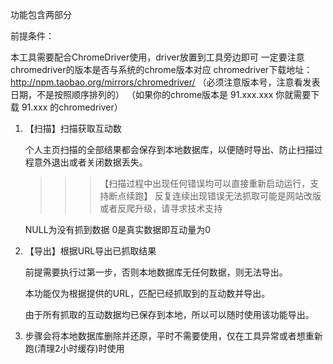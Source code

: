 功能包含两部分

前提条件：

本工具需要配合ChromeDriver使用，driver放置到工具旁边即可
一定要注意chromedriver的版本是否与系统的chrome版本对应
chromedriver下载地址：
    http://npm.taobao.org/mirrors/chromedriver/
    （必须注意版本号，注意看发表日期，不是按照顺序排列的）
    （如果你的chrome版本是 91.xxx.xxx 你就需要下载 91.xxx 的chromedriver）


1. 【扫描】扫描获取互动数
   
    个人主页扫描的全部结果都会保存到本地数据库，以便随时导出、防止扫描过程意外退出或者关闭数据丢失。

    >>>【扫描过程中出现任何错误均可以直接重新启动运行，支持断点续跑】
    >>> 反复连续出现错误无法抓取可能是网站改版或者反爬升级，请寻求技术支持

    NULL为没有抓到数据 0是真实数据即互动量为0

2. 【导出】根据URL导出已抓取结果

    前提需要执行过第一步，否则本地数据库无任何数据，则无法导出。

    本功能仅为根据提供的URL，匹配已经抓取到的互动数并导出。

    由于所有抓取的互动数据均已保存到本地，所以可以随时使用该功能导出。


3. 步骤会将本地数据库删除并还原，平时不需要使用，仅在工具异常或者想重新跑(清理2小时缓存)时使用
